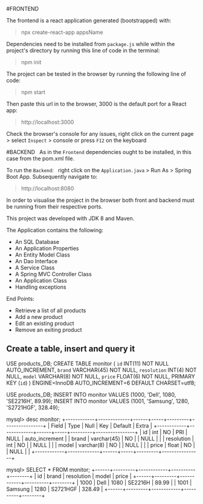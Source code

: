 #FRONTEND &nbsp;

The frontend is a react application generated (bootstrapped) with: &nbsp;

> npx create-react-app appsName &nbsp;

Dependencies need to be installed from `package.js` while within the project's directory by running this line of code in the terminal: &nbsp;

> npm init &nbsp;

The project can be tested in the browser by running the following line of code: &nbsp;

> npm start &nbsp;

Then paste this url in to the browser, 3000 is the default port for a React app: &nbsp;

> http://localhost:3000 &nbsp;

Check the browser's console for any issues, right click on the current page > select `Inspect` > console or press `F12` on the keyboard


#BACKEND &nbsp;
As in the `Frontend` dependencies ought to be installed, in this case from the pom.xml file.

To run the `Backend`: &nbsp;
right click on the `Application.java` > Run As > Spring Boot App.
Subsequently navigate to: &nbsp;

> http://localhost:8080 &nbsp;

In order to visualise the project in the browser both front and backend must be running from their respective ports.

This project was developed with JDK 8 and Maven.

The Application contains the following:
- An SQL Database
- An Application Properties
- An Entity Model Class
- An Dao Interface
- A Service Class
- A Spring MVC Controller Class
- An Application Class
- Handling exceptions

End Points:

- Retrieve a list of all products
- Add a new product
- Edit an existing product
- Remove an exiting product


## Create a table, insert and query it
USE products_DB;
CREATE TABLE monitor (
`id` INT(11) NOT NULL AUTO_INCREMENT,
`brand` VARCHAR(45) NOT NULL,
`resolution` INT(4) NOT NULL,
`model` VARCHAR(8) NOT NULL,
`price` FLOAT(6) NOT NULL,
PRIMARY KEY (`id`)
) ENGINE=InnoDB AUTO_INCREMENT=6 DEFAULT CHARSET=utf8;

USE products_DB;
INSERT INTO monitor VALUES (1000, 'Dell', 1080, 'SE2216H', 89.99);
INSERT INTO monitor VALUES (1001, 'Samsung', 1280, 'S2721HGF', 328.49);

mysql> desc monitor;
+------------+-------------+------+-----+---------+----------------+
| Field      | Type        | Null | Key | Default | Extra          |
+------------+-------------+------+-----+---------+----------------+
| id         | int         | NO   | PRI | NULL    | auto_increment |
| brand      | varchar(45) | NO   |     | NULL    |                |
| resolution | int         | NO   |     | NULL    |                |
| model      | varchar(8)  | NO   |     | NULL    |                |
| price      | float       | NO   |     | NULL    |                |
+------------+-------------+------+-----+---------+----------------+

mysql> SELECT * FROM monitor;
+------+---------+------------+----------+--------+
| id   | brand   | resolution | model    | price  |
+------+---------+------------+----------+--------+
| 1000 | Dell    |       1080 | SE2216H  |  89.99 |
| 1001 | Samsung |       1280 | S2721HGF | 328.49 |
+------+---------+------------+----------+--------+


